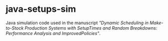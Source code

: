# java-setups-sim

Java simulation code used in the manuscript _"Dynamic Scheduling in Make-to-Stock Production Systems with SetupTimes and Random Breakdowns: Performance Analysis and ImprovedPolicies"_.




